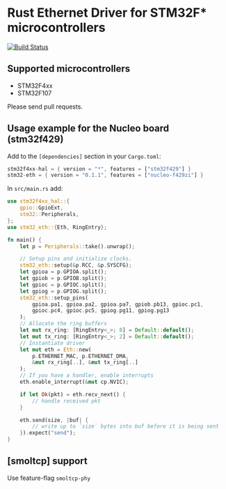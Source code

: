 # Rust Ethernet Driver for STM32F* microcontrollers

[![Build Status](https://travis-ci.org/stm32-rs/stm32-eth.svg?branch=master)](https://travis-ci.org/stm32-rs/stm32-eth)

## Supported microcontrollers

* STM32F4xx
* STM32F107

Please send pull requests.


## Usage example for the Nucleo board (stm32f429)

Add to the `[dependencies]` section in your `Cargo.toml`:
```rust
stm32f4xx-hal = { version = "*", features = ["stm32f429"] }
stm32-eth = { version = "0.1.1", features = ["nucleo-f429zi"] }
```

In `src/main.rs` add:
```rust
use stm32f4xx_hal::{
    gpio::GpioExt,
    stm32::Peripherals,
};
use stm32_eth::{Eth, RingEntry};

fn main() {
    let p = Peripherals::take().unwrap();

    // Setup pins and initialize clocks.
    stm32_eth::setup(&p.RCC, &p.SYSCFG);
    let gpioa = p.GPIOA.split();
    let gpiob = p.GPIOB.split();
    let gpioc = p.GPIOC.split();
    let gpiog = p.GPIOG.split();
    stm32_eth::setup_pins(
        gpioa.pa1, gpioa.pa2, gpioa.pa7, gpiob.pb13, gpioc.pc1,
        gpioc.pc4, gpioc.pc5, gpiog.pg11, gpiog.pg13
    );
    // Allocate the ring buffers
    let mut rx_ring: [RingEntry<_>; 8] = Default::default();
    let mut tx_ring: [RingEntry<_>; 2] = Default::default();
    // Instantiate driver
    let mut eth = Eth::new(
        p.ETHERNET_MAC, p.ETHERNET_DMA,
        &mut rx_ring[..], &mut tx_ring[..]
    );
    // If you have a handler, enable interrupts
    eth.enable_interrupt(&mut cp.NVIC);

    if let Ok(pkt) = eth.recv_next() {
        // handle received pkt
    }

    eth.send(size, |buf| {
        // write up to `size` bytes into buf before it is being sent
    }).expect("send");
}
```

## [smoltcp] support

Use feature-flag `smoltcp-phy`
